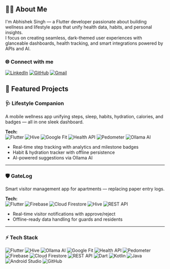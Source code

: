 ## 👨‍💻 About Me
I'm Abhishek Singh — a Flutter developer passionate about building wellness and lifestyle apps that unify health data, habits, and personal insights.  
I focus on creating seamless, dark-themed user experiences with glanceable dashboards, health tracking, and smart integrations powered by APIs and AI.

### 🌐 Connect with me
[![LinkedIn](https://img.shields.io/badge/LinkedIn-0A66C2?style=for-the-badge&logo=linkedin&logoColor=white)](https://www.linkedin.com/in/abhishek-singh-933467331)
[![GitHub](https://img.shields.io/badge/GitHub-181717?style=for-the-badge&logo=github&logoColor=white)](https://github.com/abhisheksinghaitd-ai)
[![Gmail](https://img.shields.io/badge/Gmail-D14836?style=for-the-badge&logo=gmail&logoColor=white)](mailto:abhisheksinghaitd@gmail.com)


## 🚀 Featured Projects

### 🩺 Lifestyle Companion
A mobile wellness app unifying steps, sleep, habits, hydration, calories, and badges — all in one sleek dashboard.  

**Tech:**  
![Flutter](https://img.shields.io/badge/Flutter-02569B?style=for-the-badge&logo=flutter&logoColor=white)
![Hive](https://img.shields.io/badge/Hive-000000?style=for-the-badge&logo=hive&logoColor=yellow)
![Google Fit](https://img.shields.io/badge/Google-Fit-34A853?style=for-the-badge&logo=googlefit&logoColor=white)
![Health API](https://img.shields.io/badge/Health-API-4285F4?style=for-the-badge&logo=googlehealth&logoColor=white)
![Pedometer](https://img.shields.io/badge/Pedometer-FFB300?style=for-the-badge&logo=walkman&logoColor=white)
![Ollama AI](https://img.shields.io/badge/Ollama-AI-FF6F61?style=for-the-badge&logo=appveyor&logoColor=white)

- Real-time step tracking with analytics and milestone badges  
- Habit & hydration tracker with offline persistence  
- AI-powered suggestions via Ollama AI  

---

### 🛡️ GateLog
Smart visitor management app for apartments — replacing paper entry logs.  

**Tech:**  
![Flutter](https://img.shields.io/badge/Flutter-02569B?style=for-the-badge&logo=flutter&logoColor=white)
![Firebase](https://img.shields.io/badge/Firebase-FFCA28?style=for-the-badge&logo=firebase&logoColor=black)
![Cloud Firestore](https://img.shields.io/badge/Cloud%20Firestore-FFCA28?style=for-the-badge&logo=firebase&logoColor=black)
![Hive](https://img.shields.io/badge/Hive-000000?style=for-the-badge&logo=hive&logoColor=yellow)
![REST API](https://img.shields.io/badge/REST-02569B?style=for-the-badge&logo=fastapi&logoColor=white)

- Real-time visitor notifications with approve/reject  
- Offline-ready data handling for guards and residents  

---

### ⚡ Tech Stack
![Flutter](https://img.shields.io/badge/Flutter-02569B?style=for-the-badge&logo=flutter&logoColor=white)
![Hive](https://img.shields.io/badge/Hive-000000?style=for-the-badge&logo=hive&logoColor=yellow)
![Ollama AI](https://img.shields.io/badge/Ollama-AI-FF6F61?style=for-the-badge&logo=appveyor&logoColor=white)
![Google Fit](https://img.shields.io/badge/Google-Fit-34A853?style=for-the-badge&logo=googlefit&logoColor=white)
![Health API](https://img.shields.io/badge/Health-API-4285F4?style=for-the-badge&logo=googlehealth&logoColor=white)
![Pedometer](https://img.shields.io/badge/Pedometer-FFB300?style=for-the-badge&logo=walkman&logoColor=white)
![Firebase](https://img.shields.io/badge/Firebase-FFCA28?style=for-the-badge&logo=firebase&logoColor=black)
![Cloud Firestore](https://img.shields.io/badge/Cloud%20Firestore-FFCA28?style=for-the-badge&logo=firebase&logoColor=black)
![REST API](https://img.shields.io/badge/REST-02569B?style=for-the-badge&logo=fastapi&logoColor=white)
![Dart](https://img.shields.io/badge/Dart-0175C2?style=for-the-badge&logo=dart&logoColor=white)
![Kotlin](https://img.shields.io/badge/Kotlin-7F52FF?style=for-the-badge&logo=kotlin&logoColor=white)
![Java](https://img.shields.io/badge/Java-007396?style=for-the-badge&logo=openjdk&logoColor=white)
![Android Studio](https://img.shields.io/badge/Android%20Studio-3DDC84?style=for-the-badge&logo=androidstudio&logoColor=white)
![GitHub](https://img.shields.io/badge/GitHub-181717?style=for-the-badge&logo=github&logoColor=white)
